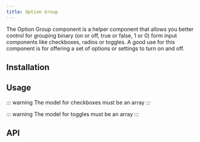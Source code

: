 ```yaml
---
title: Option Group
---
```


The Option Group component is a helper component that allows you better control for grouping binary (on or off, true or false, 1 or 0) form input components like checkboxes, radios or toggles. A good use for this component is for offering a set of options or settings to turn on and off.

## Installation
<doc-installation components="QOptionGroup" />

## Usage
<doc-example title="Standard" file="QOptionGroup/Standard" />
<doc-example title="With checkboxes" file="QOptionGroup/Checkbox" />

::: warning
The model for checkboxes must be an array
:::

<doc-example title="With toggles" file="QOptionGroup/Toggle" />

::: warning
The model for toggles must be an array
:::

<doc-example title="With option labels on the left side" file="QOptionGroup/Label" />
<doc-example title="Inline" file="QOptionGroup/Inline" />
<doc-example title="Disabled" file="QOptionGroup/Disable" />
<doc-example title="On a dark background" file="QOptionGroup/Dark" />

## API
<doc-api file="QOptionGroup" />
